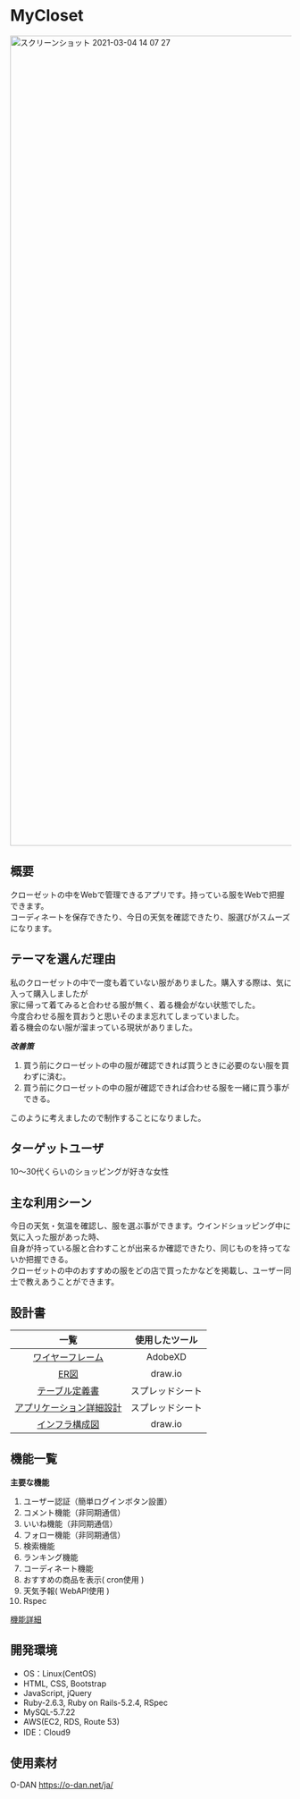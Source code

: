 # MyCloset

<img width="1449" alt="スクリーンショット 2021-03-04 14 07 27" src="https://user-images.githubusercontent.com/66851090/109914308-06eca000-7cf3-11eb-8637-1119a54e2e91.png">

## 概要

クローゼットの中をWebで管理できるアプリです。持っている服をWebで把握できます。  
コーディネートを保存できたり、今日の天気を確認できたり、服選びがスムーズになります。

## テーマを選んだ理由

私のクローゼットの中で一度も着ていない服がありました。購入する際は、気に入って購入しましたが  
家に帰って着てみると合わせる服が無く、着る機会がない状態でした。  
今度合わせる服を買おうと思いそのまま忘れてしまっていました。  
着る機会のない服が溜まっている現状がありました。  

***改善策***
1. 買う前にクローゼットの中の服が確認できれば買うときに必要のない服を買わずに済む。
1. 買う前にクローゼットの中の服が確認できれば合わせる服を一緒に買う事ができる。

このように考えましたので制作することになりました。

## ターゲットユーザ

10〜30代くらいのショッピングが好きな女性

## 主な利用シーン
今日の天気・気温を確認し、服を選ぶ事ができます。ウインドショッピング中に気に入った服があった時、  
自身が持っている服と合わすことが出来るか確認できたり、同じものを持ってないか把握できる。  
クローゼットの中のおすすめの服をどの店で買ったかなどを掲載し、ユーザー同士で教えあうことができます。  

## 設計書
| 一覧 | 使用したツール |
|:-----------:|:------------:|
| [ワイヤーフレーム](https://xd.adobe.com/view/e86a3f4f-e31e-469a-8532-e0df241d5585-bd39/) | AdobeXD|
| [ER図](https://app.diagrams.net/#G1ciL2UjRAVujDVFKF2kFhLc84BEua-1P9) | draw.io |
| [テーブル定義書](https://docs.google.com/spreadsheets/d/1ZDqj3qq5zncNYNZmOahXYLYmWQqtLxjFxLruldG2CU0/edit?usp=sharing) | スプレッドシート |
| [アプリケーション詳細設計](https://docs.google.com/spreadsheets/d/1FinqAkHowUu_CVKUsqRTsY3JZBOoBqONf_JNxL1l67k/edit#gid=0) | スプレッドシート |
| [インフラ構成図](https://app.diagrams.net/#G1YotM0xoGngT4TplzBOrYm3pHwRLdD2Xl) | draw.io |

## 機能一覧
**主要な機能**

1. ユーザー認証（簡単ログインボタン設置）
1. コメント機能（非同期通信）
1. いいね機能（非同期通信）
1. フォロー機能（非同期通信）
1. 検索機能
1. ランキング機能
1. コーディネート機能
1. おすすめの商品を表示( cron使用 )
1. 天気予報( WebAPI使用 )
1. Rspec

[機能詳細](https://docs.google.com/spreadsheets/d/1NbPF5B69iJEW0Z0_ILl9c5klG89ri9GAAvSrNYTnAcM/edit#gid=0)

## 開発環境
- OS：Linux(CentOS)
- HTML, CSS, Bootstrap
- JavaScript, jQuery
- Ruby-2.6.3, Ruby on Rails-5.2.4, RSpec
- MySQL-5.7.22
- AWS(EC2, RDS, Route 53)
- IDE：Cloud9

## 使用素材
O-DAN https://o-dan.net/ja/